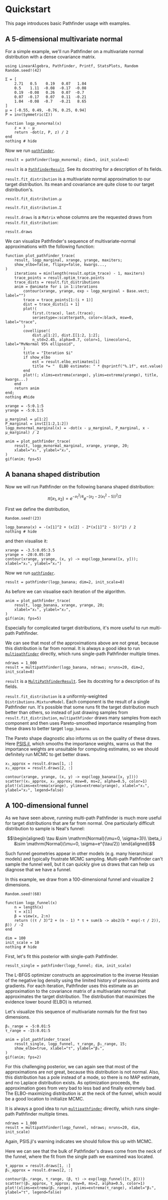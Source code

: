 # Quickstart

This page introduces basic Pathfinder usage with examples.

## A 5-dimensional multivariate normal

For a simple example, we'll run Pathfinder on a multivariate normal distribution with
a dense covariance matrix.

```@example 1
using LinearAlgebra, Pathfinder, Printf, StatsPlots, Random
Random.seed!(42)

Σ = [
    2.71   0.5    0.19   0.07   1.04
    0.5    1.11  -0.08  -0.17  -0.08
    0.19  -0.08   0.26   0.07  -0.7
    0.07  -0.17   0.07   0.11  -0.21
    1.04  -0.08  -0.7   -0.21   8.65
]
μ = [-0.55, 0.49, -0.76, 0.25, 0.94]
P = inv(Symmetric(Σ))

function logp_mvnormal(x)
    z = x - μ
    return -dot(z, P, z) / 2
end
nothing # hide
```

Now we run [`pathfinder`](@ref).

```@example 1
result = pathfinder(logp_mvnormal; dim=5, init_scale=4)
```

`result` is a [`PathfinderResult`](@ref).
See its docstring for a description of its fields.

`result.fit_distribution` is a multivariate normal approximation to our target distribution.
Its mean and covariance are quite close to our target distribution's.

```@example 1
result.fit_distribution.μ
```

```@example 1
result.fit_distribution.Σ
```

`result.draws` is a `Matrix` whose columns are the requested draws from `result.fit_distribution`:
```@example 1
result.draws
```

We can visualize Pathfinder's sequence of multivariate-normal approximations with the following function:

```@example 1
function plot_pathfinder_trace(
    result, logp_marginal, xrange, yrange, maxiters;
    show_elbo=false, flipxy=false, kwargs...,
)
    iterations = min(length(result.optim_trace) - 1, maxiters)
    trace_points = result.optim_trace.points
    trace_dists = result.fit_distributions
    anim = @animate for i in 1:iterations
        contour(xrange, yrange, exp ∘ logp_marginal ∘ Base.vect; label="")
        trace = trace_points[1:(i + 1)]
        dist = trace_dists[i + 1]
        plot!(
            first.(trace), last.(trace);
            seriestype=:scatterpath, color=:black, msw=0, label="trace",
        )
        covellipse!(
            dist.μ[1:2], dist.Σ[1:2, 1:2];
            n_std=2.45, alpha=0.7, color=1, linecolor=1, label="MvNormal 95% ellipsoid",
        )
        title = "Iteration $i"
        if show_elbo
            est = result.elbo_estimates[i]
            title *= "  ELBO estimate: " * @sprintf("%.1f", est.value)
        end
        plot!(; xlims=extrema(xrange), ylims=extrema(yrange), title, kwargs...)
    end
    return anim
end;
nothing #hide
```

```@example 1
xrange = -5:0.1:5
yrange = -5:0.1:5

μ_marginal = μ[1:2]
P_marginal = inv(Σ[1:2,1:2])
logp_mvnormal_marginal(x) = -dot(x - μ_marginal, P_marginal, x - μ_marginal) / 2

anim = plot_pathfinder_trace(
    result, logp_mvnormal_marginal, xrange, yrange, 20;
    xlabel="x₁", ylabel="x₂",
)
gif(anim; fps=5)
```

## A banana shaped distribution

Now we will run Pathfinder on the following banana shaped distribution:

```math
\pi(x_1, x_2) = e^{-x_1^2 / 4} e^{-(x_2 - 2(x_1^2 - 5))^2 / 2}
```

First we define the distribution,

```@example 1
Random.seed!(23)

logp_banana(x) = -(x[1]^2 + (x[2] - 2*(x[1]^2 - 5))^2) / 2
nothing # hide
```

and then visualise it:

```@example 1
xrange = -3.5:0.05:3.5
yrange = -20:0.05:10
contour(xrange, yrange, (x, y) -> exp(logp_banana([x, y])); xlabel="x₁", ylabel="x₂")
```

Now we run [`pathfinder`](@ref).

```@example 1
result = pathfinder(logp_banana; dim=2, init_scale=8)
```

As before we can visualise each iteration of the algorithm.

```@example 1
anim = plot_pathfinder_trace(
    result, logp_banana, xrange, yrange, 20;
    xlabel="x₁", ylabel="x₂",
)
gif(anim; fps=5)
```

Especially for complicated target distributions, it's more useful to run multi-path Pathfinder.

We can see that most of the approximations above are not great, because this distribution is far from normal. It is always a good idea to run [`multipathfinder`](@ref) directly, which runs single-path Pathfinder multiple times.

```@example 1
ndraws = 1_000
result = multipathfinder(logp_banana, ndraws; nruns=20, dim=2, init_scale=8)
```

`result` is a [`MultiPathfinderResult`](@ref).
See its docstring for a description of its fields.

`result.fit_distribution` is a uniformly-weighted `Distributions.MixtureModel`.
Each component is the result of a single Pathfinder run.
It's possible that some runs fit the target distribution much better than others, so instead of just drawing samples from `result.fit_distribution`, `multipathfinder` draws many samples from each component and then uses Pareto-smoothed importance resampling from these draws to better target `logp_banana`.

The Pareto shape diagnostic also informs us on the quality of these draws.
Here [PSIS.jl](https://psis.julia.arviz.org/stable/), which smooths the importance weights, warns us that the importance weights are unsuitable for computing estimates, so we should definitely run MCMC to get better draws.

```@example 1
x₁_approx = result.draws[1, :]
x₂_approx = result.draws[2, :]

contour(xrange, yrange, (x, y) -> exp(logp_banana([x, y])))
scatter!(x₁_approx, x₂_approx; msw=0, ms=2, alpha=0.5, color=1)
plot!(xlims=extrema(xrange), ylims=extrema(yrange), xlabel="x₁", ylabel="x₂", legend=false)
```

## A 100-dimensional funnel

As we have seen above, running multi-path Pathfinder is much more useful for target distributions that are far from normal.
One particularly difficult distribution to sample is Neal's funnel:

```math
\begin{aligned}
\tau &\sim \mathrm{Normal}(\mu=0, \sigma=3)\\
\beta_i &\sim \mathrm{Normal}(\mu=0, \sigma=e^{\tau/2})
\end{aligned}
```

Such funnel geometries appear in other models (e.g. many hierarchical models) and typically frustrate MCMC sampling.
Multi-path Pathfinder can't sample the funnel well, but it can quickly give us draws that can help us diagnose that we have a funnel.

In this example, we draw from a 100-dimensional funnel and visualize 2 dimensions.

```@example 1
Random.seed!(68)

function logp_funnel(x)
    n = length(x)
    τ = x[1]
    β = view(x, 2:n)
    return ((τ / 3)^2 + (n - 1) * τ + sum(b -> abs2(b * exp(-τ / 2)), β)) / -2
end

dim = 100
init_scale = 10
nothing # hide
```

First, let's fit this posterior with single-path Pathfinder.

```@example 1
result_single = pathfinder(logp_funnel; dim, init_scale)
```

The L-BFGS optimizer constructs an approximation to the inverse Hessian of the negative log density using the limited history of previous points and gradients.
For each iteration, Pathfinder uses this estimate as an approximation to the covariance matrix of a multivariate normal that approximates the target distribution.
The distribution that maximizes the evidence lower bound (ELBO) is returned.

Let's visualize this sequence of multivariate normals for the first two dimensions.

```@example 1
β₁_range = -5:0.01:5
τ_range = -15:0.01:5

anim = plot_pathfinder_trace(
    result_single, logp_funnel, τ_range, β₁_range, 15;
    show_elbo=true, xlabel="τ", ylabel="β₁",
)
gif(anim; fps=2)
```

For this challenging posterior, we can again see that most of the approximations are not great, because this distribution is not normal.
Also, this distribution has a pole instead of a mode, so there is no MAP estimate, and no Laplace distribution exists.
As optimization proceeds, the approximation goes from very bad to less bad and finally extremely bad.
The ELBO-maximizing distribution is at the neck of the funnel, which would be a good location to initialize MCMC.

It is always a good idea to run [`multipathfinder`](@ref) directly, which runs single-path Pathfinder multiple times.

```@example 1
ndraws = 1_000
result = multipathfinder(logp_funnel, ndraws; nruns=20, dim, init_scale)
```

Again, PSIS.jl's warning indicates we should follow this up with MCMC.

Here we can see that the bulk of Pathfinder's draws come from the neck of the funnel, where the fit from the single path we examined was located.

```@example 1
τ_approx = result.draws[1, :]
β₁_approx = result.draws[2, :]

contour(β₁_range, τ_range, (β, τ) -> exp(logp_funnel([τ, β])))
scatter!(β₁_approx, τ_approx; msw=0, ms=2, alpha=0.5, color=1)
plot!(xlims=extrema(β₁_range), ylims=extrema(τ_range), xlabel="β₁", ylabel="τ", legend=false)
```
